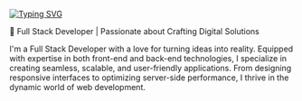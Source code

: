 [![Typing SVG](https://readme-typing-svg.demolab.com?font=Fira+Code&size=25&pause=1000&color=000BF7&background=EAFF1400&random=false&width=435&lines=Hi!+My+name+is+Amine;I+am+passionate+about+coding;I+learn+by+doing)](https://git.io/typing-svg)


🚀 Full Stack Developer | Passionate about Crafting Digital Solutions

I'm a Full Stack Developer with a love for turning ideas into reality. Equipped with expertise in both front-end and back-end technologies, I specialize in creating seamless, scalable, and user-friendly applications. From designing responsive interfaces to optimizing server-side performance, I thrive in the dynamic world of web development.


<!--
**aoubid/aoubid** is a ✨ _special_ ✨ repository because its `README.md` (this file) appears on your GitHub profile.

Here are some ideas to get you started:

- 🔭 I’m currently working on ...
- 🌱 I’m currently learning ...
- 👯 I’m looking to collaborate on ...
- 🤔 I’m looking for help with ...
- 💬 Ask me about ...
- 📫 How to reach me: ...
- 😄 Pronouns: ...
- ⚡ Fun fact: ...
-->
